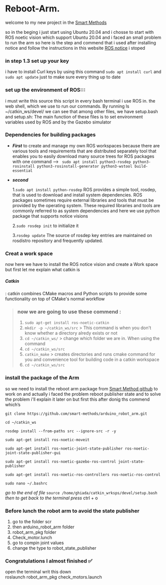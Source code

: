# Reboot-Arm.
welcome to my new project in the [Smart Methods](https://www.s-m.com.sa/)

so in the beging i just start using Ubuntu 20.04 and i chosse to start with ROS noetic vision which support Ubuntu 20.04 and i faced an small problem to run the arm so here is the step and commend that i used 
after installing notice and follow the instructions in this website [ROS notice](http://wiki.ros.org/noetic/Installation/Ubuntu)
i stoped 
###  in step 1.3 **set up your key**
i have to install Curl keys by using this command ```sudo apt install curl``` and ```sudo apt update```  just to make sure every thing up to date 

###  set up the environment of **ROS:::** 
i must write this source this script in every bash terminal i use ROS in.
the web shell, which we use to run our commands. By running ls ~/catkin_ws/devel/  we can see that among other files, we have setup.bash and setup.sh:
The main function of these files is to set environment variables used by ROS and by the Gazebo simulator
### Dependencies for building packages
- ***First*** 
to create and manage my own ROS workspaces because there are various tools and requirements that are distributed separately tool that enables you to easily download many source trees for ROS packages with one command --> ```  sudo apt install python3-rosdep python3-rosinstall python3-rosinstall-generator python3-wstool build-essential ```
- ***second*** 
  
  1.`sudo apt install python-rosdep`
ROS provides a simple tool, rosdep, that is used to download and install system dependencies.
ROS packages sometimes require external libraries and tools that must be provided by the operating system. These required libraries and tools are commonly referred to as system dependencies and here we use python package that supports notice visions 

   2.`sudo rosdep init`
to initialize it 

     3.`rosdep update`
The source of rosdep key entries are maintained on rosdistro repository and frequently updated.
### Creat a work space 
now here we have to install the ROS notice vision and create a Work space but first let me explain what catkin is
##### Catkin
  : catkin combines CMake macros and Python scripts to provide some functionality on top of CMake's normal workflow
 >  ### now we are going to use these commend :
 > 1. `sudo apt-get install ros-noetic-catkin`
 > 2. `mkdir -p ~/catkin_ws/src`  > This command is when you don't know whether a directory alredy exists or not
 > 3. `cd ~/catkin_ws/` > change which folder we are in. When using the command
 > 4. `cd ~/catkin_ws/src` 
 > 5.  `catkin_make` > creates directories and runs cmake command for you and convenience tool for building code in a catkin workspace
 > 6.  `cd ~/catkin_ws/src`
 ### install the package of the Arm 
so we need to install the reboot arm package from [Smart Method github](https://github.com/smart-methods/arduino_robot_arm.git ) to work on and actually i faced the problem reboot publisher state and to solve the problem i'll explain it later on but first this after donig ths commend which’s 

`git clone https://github.com/smart-methods/arduino_robot_arm.git ` 

`cd ~/catkin_ws`

`rosdep install --from-paths src --ignore-src -r -y`

`sudo apt-get install ros-noetic-moveit`

`sudo apt-get install ros-noetic-joint-state-publisher ros-noetic-joint-state-publisher-gui`

`sudo apt-get install ros-noetic-gazebo-ros-control joint-state-publisher`

`sudo apt-get install ros-noetic-ros-controllers ros-noetic-ros-control`

`sudo nano ~/.bashrc`

*go to the end of file*
`source /home/ghiada/catkin_wrksps/devel/setup.bash`
*then to get back to the terminal press*
ctrl + o
### Before lunch the robot arm to avoid the state publisher 
1. go to the folder scr
2. then arduino_robot_arm folder
3. robot_arm_pkg folder
4. Check_motor.lunch 
5. go to compin joint values 
6. change the type to robot_state_publisher
### Congratulations I almost finished ✅ 
open the terminal writ this down  
roslaunch robot_arm_pkg check_motors.launch

